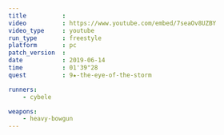 ```yaml
---
title          :
video          : https://www.youtube.com/embed/7seaOv8UZBY
video_type     : youtube
run_type       : freestyle
platform       : pc
patch_version  :
date           : 2019-06-14
time           : 01'39"28
quest          : 9★-the-eye-of-the-storm

runners:
    - cybele

weapons:
    - heavy-bowgun
---
```

